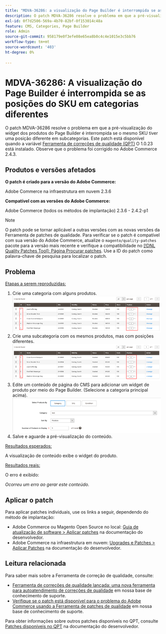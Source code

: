 ```yaml
---
title: "MDVA-36286: a visualização do Page Builder é interrompida se as posições do SKU estiverem em categorias diferentes"
description: O patch MDVA-36286 resolve o problema em que a pré-visualização do widget dos produtos do Page Builder é interrompida se o mesmo SKU tiver uma posição diferente em subcategorias. Este patch está disponível quando a [Ferramenta de correções de qualidade (QPT)](/help/announcements/adobe-commerce-announcements/magento-quality-patches-released-new-tool-to-self-serve-quality-patches.md) 1.0.23 está instalada. Observe que o problema foi corrigido no Adobe Commerce 2.4.3.
exl-id: 0f7d2506-569a-4b70-82bf-0f153014c48a
feature: CMS, Categories, Page Builder
role: Admin
source-git-commit: 958179e0f3efe08e65ea8b0c4c4e1015e3c5bb76
workflow-type: tm+mt
source-wordcount: '403'
ht-degree: 0%

---
```


# MDVA-36286: A visualização do Page Builder é interrompida se as posições do SKU em categorias diferentes

O patch MDVA-36286 resolve o problema em que a pré-visualização do widget dos produtos do Page Builder é interrompida se o mesmo SKU tiver uma posição diferente em subcategorias. Este patch está disponível quando a variável [Ferramenta de correções de qualidade (QPT)](/help/announcements/adobe-commerce-announcements/magento-quality-patches-released-new-tool-to-self-serve-quality-patches.md) O 1.0.23 está instalado. Observe que o problema foi corrigido no Adobe Commerce 2.4.3.

## Produtos e versões afetados

**O patch é criado para a versão do Adobe Commerce:**

Adobe Commerce na infraestrutura em nuvem 2.3.6

**Compatível com as versões do Adobe Commerce:**

Adobe Commerce (todos os métodos de implantação) 2.3.6 - 2.4.2-p1

>[!NOTE]
>
>O patch pode se tornar aplicável a outras versões com as novas versões da Ferramenta de patches de qualidade. Para verificar se o patch é compatível com sua versão do Adobe Commerce, atualize o `magento/quality-patches` pacote para a versão mais recente e verifique a compatibilidade no [[!DNL Quality Patches Tool]: Página Procurar patches](https://devdocs.magento.com/quality-patches/tool.html#patch-grid). Use a ID do patch como palavra-chave de pesquisa para localizar o patch.

## Problema

<u>Etapas a serem reproduzidas:</u>

1. Crie uma categoria com alguns produtos.
   ![products_magento_ordered.png](/help/support-tools/patches-available-in-qpt-tool/assets/products_magento_ordered.png)
1. Crie uma subcategoria com os mesmos produtos, mas com posições diferentes.
   ![products_magento_different_position.png](/help/support-tools/patches-available-in-qpt-tool/assets/products_magento_different_position.png)
1. Edite um conteúdo de página do CMS para adicionar um widget de produto por meio do Page Builder. (Selecione a categoria principal acima).
   ![cms_page_magento.png](/help/support-tools/patches-available-in-qpt-tool/assets/cms_page_magento.png)
1. Salve e aguarde a pré-visualização do conteúdo.

<u>Resultados esperados:</u>

A visualização de conteúdo exibe o widget do produto.

<u>Resultados reais:</u>

O erro é exibido:

*Ocorreu um erro ao gerar este conteúdo.*

## Aplicar o patch

Para aplicar patches individuais, use os links a seguir, dependendo do método de implantação:

* Adobe Commerce ou Magento Open Source no local: [Guia de atualização de software > Aplicar patches](https://devdocs.magento.com/guides/v2.4/comp-mgr/patching/mqp.html) na documentação do desenvolvedor.
* Adobe Commerce na infraestrutura em nuvem: [Upgrades e Patches > Aplicar Patches](https://devdocs.magento.com/cloud/project/project-patch.html) na documentação do desenvolvedor.

## Leitura relacionada

Para saber mais sobre a Ferramenta de correção de qualidade, consulte:

* [Ferramenta de correções de qualidade lançada: uma nova ferramenta para autoatendimento de correções de qualidade](/help/announcements/adobe-commerce-announcements/magento-quality-patches-released-new-tool-to-self-serve-quality-patches.md) em nossa base de conhecimento de suporte.
* [Verifique se o patch está disponível para o problema do Adobe Commerce usando a Ferramenta de patches de qualidade](/help/support-tools/patches-available-in-qpt-tool/check-patch-for-magento-issue-with-magento-quality-patches.md) em nossa base de conhecimento de suporte.

Para obter informações sobre outros patches disponíveis no QPT, consulte [Patches disponíveis no QPT](https://devdocs.magento.com/quality-patches/tool.html#patch-grid) na documentação do desenvolvedor.
